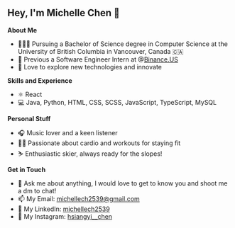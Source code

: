 <h2>Hey, I'm Michelle Chen 👋</h2>

**About Me**

* 👩🏻‍💻 Pursuing a Bachelor of Science degree in Computer Science at the University of British Columbia in Vancouver, Canada 🇨🇦<br />
* 🤖 Previous a Software Engineer Intern at @<a target="_blank"  href="https://binance.us/">Binance.US</a><br />
* 🚀 Love to explore new technologies and innovate<br />

**Skills and Experience**

* ⚛️ React
* 💻 Java, Python, HTML, CSS, SCSS, JavaScript, TypeScript, MySQL

**Personal Stuff**

* 🎧 Music lover and a keen listener
* 🏊‍♂️ Passionate about cardio and workouts for staying fit
* ⛷️ Enthusiastic skier, always ready for the slopes!


**Get in Touch**

* 💬 Ask me about anything, I would love to get to know you and shoot me a dm to chat!
* 📫 My Email: michellech2539@gmail.com
* 💼 My LinkedIn: <a target="_blank"  href="https://www.linkedin.com/in/michellech2539/">michellech2539</a>
* 📱 My Instagram: <a target="_blank"  href="https://www.instagram.com/hsiangyi__chen/">hsiangyi__chen</a>
